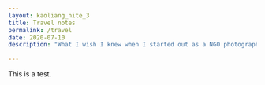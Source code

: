 ```yaml
---
layout: kaoliang_nite_3
title: Travel notes
permalink: /travel
date: 2020-07-10
description: "What I wish I knew when I started out as a NGO photographer."

---
```


This is a test.
